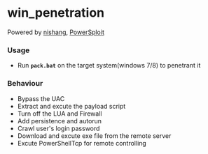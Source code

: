 # win_penetration
Powered by [nishang](https://github.com/samratashok/nishang), [PowerSploit](https://github.com/mattifestation/PowerSploit)

### Usage  
- Run **`pack.bat`** on the target system(windows 7/8) to penetrant it

### Behaviour
- Bypass the UAC
- Extract and excute the payload script
- Turn off the LUA and Firewall
- Add persistence and autorun
- Crawl user's login password
- Download and excute exe file from the remote server
- Excute PowerShellTcp for remote controlling
